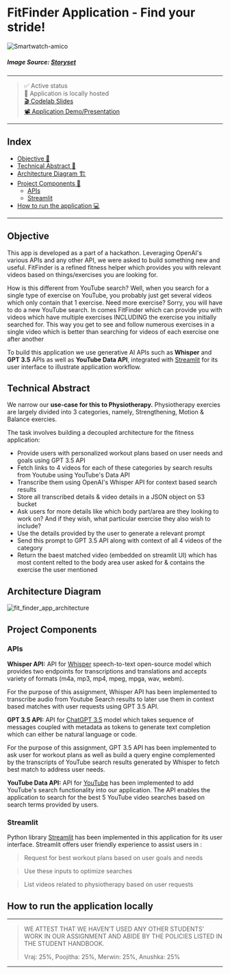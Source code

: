 # FitFinder Application - Find your stride!

![Smartwatch-amico](https://user-images.githubusercontent.com/46862684/230645366-290d9d0c-87ee-4989-ac75-45a20b9626e3.svg)

##### Image Source: [Storyset](https://storyset.com/)
----- 

> ✅ Active status <br>
> 🚀 Application is locally hosted <br>
> [🎬 Codelab Slides](https://codelabs-preview.appspot.com/?file_id=19JXjVTJK7lAo0XWgxmkERleQjft9QcoUmDpSHXRKSf0#0) <br>
> [📽️ Application Demo/Presentation](https://drive.google.com/file/d/1DizswvKwqa0w7Yo3WJhjFciP1ZP6VZIU/view?usp=sharing)

----- 

## Index
  - [Objective 🎯](#objective)
  - [Technical Abstract 📝](#technical-abstract)
  - [Architecture Diagram 🏗](#architecture-diagram)
  - [Project Components 💽](#project-components)
    - [APIs](#apis)
    - [Streamlit](#streamlit)
  - [How to run the application 💻](#how-to-run-the-application-locally)
----- 

## Objective

This app is developed as a part of a hackathon. Leveraging OpenAI's various APIs and any other API, we were asked to build something new and useful. FitFinder is a refined fitness helper which provides you with relevant videos based on things/exercises you are looking for. 

How is this different from YouTube search? Well, when you search for a single type of exercise on YouTube, you probably just get several videos which only contain that 1 exercise. Need more exercise? Sorry, you will have to do a new YouTube search. In comes FitFinder which can provide you with videos which have multiple exercises INCLUDING the exercise you initially searched for. This way you get to see and follow numerous exercises in a single video which is better than searching for videos of each exercise one after another

To build this application we use generative AI APIs such as **Whisper** and **GPT 3.5** APIs as well as **YouTube Data API**, integrated with [Streamlit](https://streamlit.iohttps://streamlit.io) for its user interface to illustrate application workflow.

## Technical Abstract
We narrow our **use-case for this to Physiotherapy.** Physiotherapy exercies are largely divided into 3 categories, namely, Strengthening, Motion & Balance exercies. 

The task involves building a decoupled architecture for the fitness application:
- Provide users with personalized workout plans based on user needs and goals using GPT 3.5 API
- Fetch links to 4 videos for each of these categories by search results from Youtube using YouTube's Data API
- Transcribe them using OpenAI's Whisper API for context based search results
- Store all transcribed details & video details in a JSON object on S3 bucket
- Ask users for more details like which body part/area are they looking to work on? And if they wish, what particular exercise they also wish to include?
- Use the details provided by the user to generate a relevant prompt 
- Send this prompt to GPT 3.5 API along with context of all 4 videos of the category
- Return the baest matched video (embedded on streamlit UI) which has most content relted to the body area user asked for & contains the exercise the user mentioned

## Architecture Diagram

![fit_finder_app_architecture](https://user-images.githubusercontent.com/46862684/230658753-b24a6c84-c2a0-436b-b5d8-167ff0115513.png)

## Project Components

### APIs
**Whisper API:** API for [Whisper](https://openai.com/research/whisper) speech-to-text open-source model which provides two endpoints for transcriptions and translations and accepts variety of formats (m4a, mp3, mp4, mpeg, mpga, wav, webm). 

For the purpose of this assignment, Whisper API has been implemented to transcribe audio from Youtube Search results to later use them in context based matches with user requests using GPT 3.5 API.

**GPT 3.5 API:** API for [ChatGPT 3.5](https://openai.com/research/whisper) model which takes sequence of messages coupled with metadata as tokens to generate text completion which can either be natural language or code.

For the purpose of this assignment, GPT 3.5 API has been implemented to ask user for workout plans as well as build a query engine complemented by the transcripts of YouTube search results generated by Whisper to fetch best match to address user needs.

**YouTube Data API:** API for [YouTube](https://developers.google.com/youtube/v3) has been implemented to add YouTube's search functionality into our application. The API enables the application to search for the best 5 YouTube video searches based on search terms provided by users.

### Streamlit
Python library [Streamlit](https://streamlit.iohttps://streamlit.io) has been implemented in this application for its user interface. Streamlit offers user friendly experience to assist users in :

>  Request for best workout plans based on user goals and needs 

> Use these inputs to optimize searches

>  List videos related to physiotherapy based on user requests

## How to run the application locally

-----
> WE ATTEST THAT WE HAVEN’T USED ANY OTHER STUDENTS’ WORK IN OUR ASSIGNMENT AND ABIDE BY THE POLICIES LISTED IN THE STUDENT HANDBOOK.
> 
> Vraj: 25%, Poojitha: 25%, Merwin: 25%, Anushka: 25%
-----
